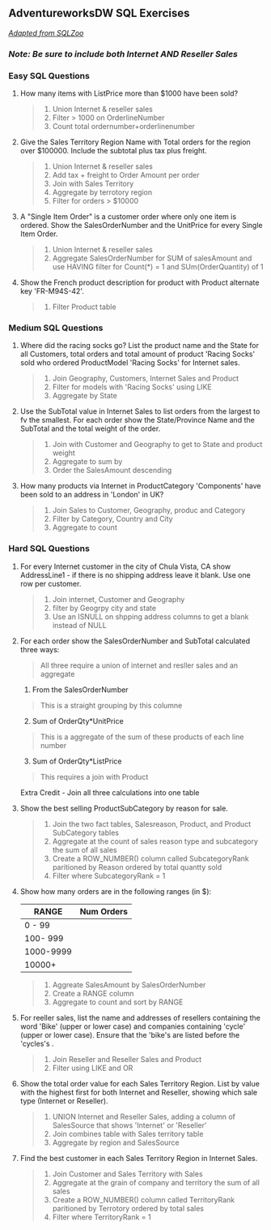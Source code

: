 ## AdventureworksDW SQL Exercises
_[Adapted from SQLZoo](https://sqlzoo.net/wiki)_

### _Note: Be sure to include both Internet AND Reseller Sales_ 

 
### Easy SQL Questions

1. How many items with ListPrice more than $1000 have been sold?
    > 1.  Union Internet & reseller sales
    > 1.  Filter  > 1000 on OrderlineNumber
    > 1.  Count total ordernumber+orderlinenumber


1. Give the Sales Territory Region Name with Total orders for the region over $100000. Include the subtotal plus tax plus freight.

   > 1. Union Internet & reseller sales
   > 1. Add tax + freight to Order Amount per order
   > 1. Join with Sales Territory 
   > 1. Aggregate by terrotory region
   > 1. Filter for orders > $10000

1. A "Single Item Order" is a customer order where only one item is ordered. Show the SalesOrderNumber and the UnitPrice for every Single Item Order.
    > 1. Union Internet & reseller sales
    > 1. Aggregate SalesOrderNumber for SUM of salesAmount and use HAVING filter for Count(*) = 1 and SUm(OrderQuantity) of 1

1. Show the French product description for product with Product alternate key 'FR-M94S-42'.
    > 1. Filter Product table

### Medium SQL Questions

1. Where did the racing socks go? List the product name and the State for all Customers, total orders and total amount of product  'Racing Socks' sold who ordered ProductModel 'Racing Socks' for Internet sales.

    > 1. Join Geography, Customers, Internet Sales and Product
    > 1. Filter for models with 'Racing Socks' using LIKE
    > 1. Aggregate by State 


1. Use the SubTotal value in Internet Sales to list orders from the largest to fv the smallest. For each order show the State/Province Name and the SubTotal and the total weight of the order.

    > 1. Join with Customer and Geography to get to State and product weight
    > 1. Aggregate to sum by 
    > 1. Order the SalesAmount descending

1. How many products via Internet in ProductCategory 'Components' have been sold to an address in 'London' in UK?

    > 1. Join Sales to Customer, Geography, produc and Category
    > 1. Filter by Category, Country  and City
    > 1. Aggregate to count 

### Hard SQL Questions
1. For every Internet customer in the city of Chula Vista, CA show AddressLine1 - if there is no shipping address leave it blank. Use one row per customer.
    > 1. Join internet, Customer and Geography
    > 1. filter by Geogrpy city and state
    > 1. Use an ISNULL on shpping address columns to get a blank instead of NULL

1. For each order show the SalesOrderNumber and SubTotal calculated three ways:
    > All three require a union of internet and resller sales and an aggregate
    1. From the SalesOrderNumber

    > This is a straight grouping by this columne
    2. Sum of OrderQty*UnitPrice
    > This is a aggregate of the sum of these products of each line number
    3. Sum of OrderQty*ListPrice
    > This requires a join with Product

    Extra Credit - Join all three calculations into one table

1. Show the best selling ProductSubCategory by reason for sale.
    > 1. Join the two fact tables, Salesreason, Product, and Product SubCategory tables
    > 1. Aggregate at the count of sales reason type and subcategory the sum of all sales
    > 1. Create a ROW_NUMBER() column called SubcategoryRank paritioned by Reason ordered by total quantty sold
    > 1. Filter where SubcategoryRank = 1  

1. Show how many orders are in the following ranges (in $):

    | RANGE | Num Orders |
    | ----------- | ----------- |  
    | 0 - 99 | |
    | 100- 999 | |
    | 1000-9999 | |
    | 10000+ | |
    > 1. Aggreate SalesAmount by SalesOrderNumber
    > 1. Create a RANGE column
    > 1. Aggregate to count and sort by RANGE

1. For reeller sales, list the name and addresses of resellers containing the word 'Bike' (upper or lower case) and companies containing 'cycle' (upper or lower case). Ensure that the 'bike's are listed before the 'cycles's .
    > 1. Join Reseller and Reseller Sales and Product
    > 1. Filter using LIKE and OR

1. Show the total order value for each Sales Territory Region. List by value with the highest first for both Internet and Reseller, showing which sale type (Internet or Reseller).
    > 1. UNION  Internet and Reseller Sales, adding a column of SalesSource that shows 'Internet' or 'Reseller'
    > 1. Join combines table with Sales territory table
    > 1. Aggregate by region and SalesSource

1. Find the best customer in each Sales Territory Region in Internet Sales.  
    > 1. Join Customer and Sales Territory with Sales
    > 1. Aggregate at the grain of company and territory the sum of all sales
    > 1. Create a ROW_NUMBER() column called TerritoryRank paritioned by Terrotory ordered by total sales
    > 1. Filter where TerritoryRank = 1   
